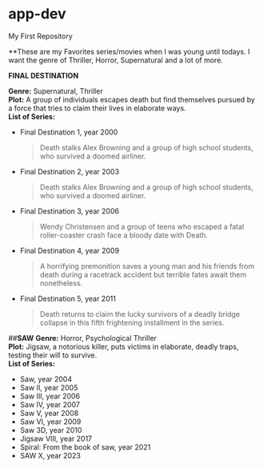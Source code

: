 # app-dev
My First Repository

**These are my Favorites series/movies when I was young until todays. I want the genre of Thriller, Horror, Supernatural and a lot of more.

**FINAL DESTINATION**

**Genre:** Supernatural, Thriller  
**Plot:** A group of individuals escapes death but find themselves pursued by a force that tries to claim their lives in elaborate ways.  
**List of Series:** 
- Final Destination 1, year 2000
   > Death stalks Alex Browning and a group of high school students, who survived a doomed airliner.
- Final Destination 2, year 2003
   > Death stalks Alex Browning and a group of high school students, who survived a doomed airliner.
- Final Destination 3, year 2006
   > Wendy Christensen and a group of teens who escaped a fatal roller-coaster crash face a bloody date with Death.
- Final Destination 4, year 2009
   > A horrifying premonition saves a young man and his friends from death during a racetrack accident but terrible fates await them nonetheless.
- Final Destination 5, year 2011
   > Death returns to claim the lucky survivors of a deadly bridge collapse in this fifth frightening installment in the series.


##**SAW**
**Genre:** Horror, Psychological Thriller  
**Plot:** Jigsaw, a notorious killer, puts victims in elaborate, deadly traps, testing their will to survive.  
**List of Series:** 
- Saw, year 2004
- Saw II, year 2005
- Saw III, year 2006
- Saw IV, year 2007
- Saw V, year 2008
- Saw VI, year 2009
- Saw 3D, year 2010
- Jigsaw VIII, year 2017
- Spiral: From the book of saw, year 2021
- SAW X, year 2023


